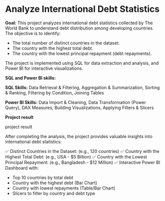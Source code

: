 # Analyze International Debt Statistics

**Goal:**
This project analyzes international debt statistics collected by The World Bank to understand debt distribution among developing countries. The objective is to identify:

- The total number of distinct countries in the dataset.
- The country with the highest total debt.
- The country with the lowest principal repayment (debt repayments).

The project is implemented using SQL for data extraction and analysis, and Power BI for interactive visualizations.

**SQL and Power BI skills:**

**SQL Skills:** Data Retrieval & Filtering, Aggregation & Summarization, Sorting & Ranking, Filtering by Condition, Joining Tables

**Power BI Skills:** Data Import & Cleaning, Data Transformation (Power Query), DAX Measures, Building Visualizations, Applying Filters & Slicers

**Project result**

project result

After completing the analysis, the project provides valuable insights into international debt statistics:

✅ Distinct Countries in the Dataset: (e.g., 120 countries)
✅ Country with the Highest Total Debt: (e.g., USA - $5 Billion)
✅ Country with the Lowest Principal Repayment: (e.g., Bangladesh - $12 Million)
✅ Interactive Power BI Dashboard with:

- Top 10 countries by total debt
- Country with the highest debt (Bar Chart)
- Country with lowest repayments (Table/Bar Chart)
- Slicers to filter by country and debt type

